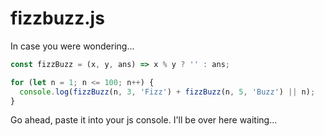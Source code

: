 fizzbuzz.js
===========

In case you were wondering...

```js
const fizzBuzz = (x, y, ans) => x % y ? '' : ans;

for (let n = 1; n <= 100; n++) {
  console.log(fizzBuzz(n, 3, 'Fizz') + fizzBuzz(n, 5, 'Buzz') || n);
} 
```

Go ahead, paste it into your js console. I'll be over here waiting...
